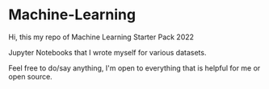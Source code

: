 # Machine-Learning

Hi, this my repo of Machine Learning Starter Pack 2022

Jupyter Notebooks that I wrote myself for various datasets.

Feel free to do/say anything, I'm open to everything that is helpful for me or open source.
